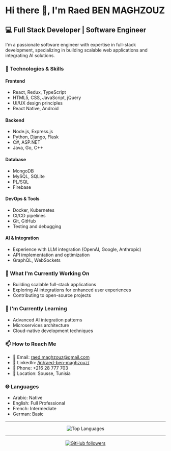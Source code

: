 # Hi there 👋, I'm Raed BEN MAGHZOUZ

## 💻 Full Stack Developer | Software Engineer

I'm a passionate software engineer with expertise in full-stack development, specializing in building scalable web applications and integrating AI solutions.

### 🚀 Technologies & Skills

#### Frontend
- React, Redux, TypeScript
- HTML5, CSS, JavaScript, jQuery
- UI/UX design principles
- React Native, Android

#### Backend
- Node.js, Express.js
- Python, Django, Flask
- C#, ASP.NET
- Java, Go, C++

#### Database
- MongoDB
- MySQL, SQLite
- PL/SQL
- Firebase

#### DevOps & Tools
- Docker, Kubernetes
- CI/CD pipelines
- Git, GitHub
- Testing and debugging

#### AI & Integration
- Experience with LLM integration (OpenAI, Google, Anthropic)
- API implementation and optimization
- GraphQL, WebSockets

### 🔭 What I'm Currently Working On
- Building scalable full-stack applications
- Exploring AI integrations for enhanced user experiences
- Contributing to open-source projects

### 🌱 I'm Currently Learning
- Advanced AI integration patterns
- Microservices architecture
- Cloud-native development techniques

### 📫 How to Reach Me
- 📧 Email: raed.maghzouz@gmail.com
- 💼 LinkedIn: [/in/raed-ben-maghzouz/](https://linkedin.com/in/raed-ben-maghzouz/)
- 📱 Phone: +216 28 777 703
- 📍 Location: Sousse, Tunisia

### 🌐 Languages
- Arabic: Native
- English: Full Professional
- French: Intermediate
- German: Basic

---

<div align="center">
  <img src="https://github-readme-stats.vercel.app/api/top-langs/?username=BenMaghzouz-Raed&layout=compact&theme=dark" alt="Top Languages" />
</div>

---

<div align="center">
  
[![GitHub followers](https://img.shields.io/github/followers/BenMaghzouz-Raed?style=social)](https://github.com/BenMaghzouz-Raed)
  
</div>
